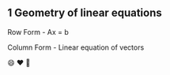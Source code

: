 ## 1 Geometry of linear equations
Row Form - Ax = b

Column Form - Linear equation of vectors

:smile: :heart: :rocket:
